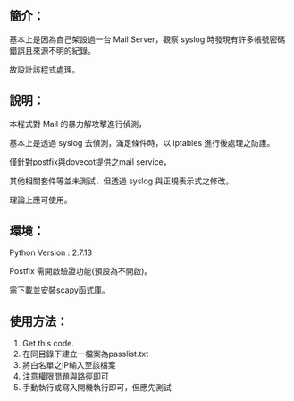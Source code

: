 簡介：
-------
基本上是因為自己架設過一台 Mail Server，觀察 syslog 時發現有許多帳號密碼錯誤且來源不明的紀錄。

故設計該程式處理。

說明：
-------
本程式對 Mail 的暴力解攻擊進行偵測，

基本上是透過 syslog 去偵測，滿足條件時，以 iptables 進行後處理之防護。

僅針對postfix與dovecot提供之mail service，

其他相關套件等並未測試，但透過 syslog 與正規表示式之修改。

理論上應可使用。


環境：
-------
Python Version : 2.7.13 

Postfix 需開啟驗證功能(預設為不開啟)。

需下載並安裝scapy函式庫。

使用方法：
-----------
1. Get this code.
2. 在同目錄下建立一檔案為passlist.txt
3. 將白名單之IP輸入至該檔案
4. 注意權限問題與路徑即可
5. 手動執行或寫入開機執行即可，但應先測試
